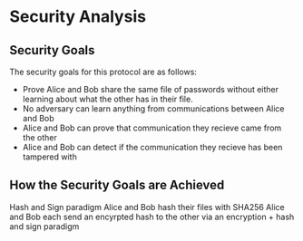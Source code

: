 # Security Analysis

## Security Goals
The security goals for this protocol are as follows:
- Prove Alice and Bob share the same file of passwords without either learning about what the other has in their file.
- No adversary can learn anything from communications between Alice and Bob
- Alice and Bob can prove that communication they recieve came from the other
- Alice and Bob can detect if the communication they recieve has been tampered with

## How the Security Goals are Achieved
Hash and Sign paradigm
Alice and Bob hash their files with SHA256
Alice and Bob each send an encyrpted hash to the other via an encryption + hash and sign paradigm
